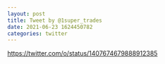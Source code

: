 ```yaml
--- 
layout: post 
title: Tweet by @1super_trades 
date: 2021-06-23 1624450782 
categories: twitter 
--- 
```

https://twitter.com/o/status/1407674679888912385